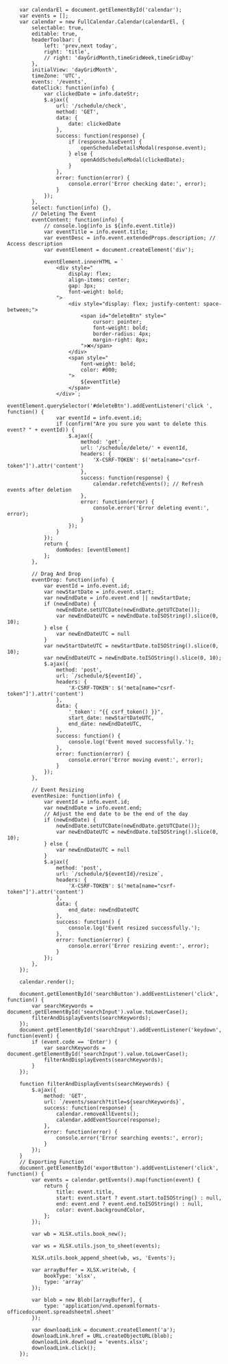         var calendarEl = document.getElementById('calendar');
        var events = [];
        var calendar = new FullCalendar.Calendar(calendarEl, {
            selectable: true,
            editable: true,
            headerToolbar: {
                left: 'prev,next today',
                right: 'title',
                // right: 'dayGridMonth,timeGridWeek,timeGridDay'
            },
            initialView: 'dayGridMonth',
            timeZone: 'UTC',
            events: '/events',
            dateClick: function(info) {
                var clickedDate = info.dateStr;
                $.ajax({
                    url: '/schedule/check',
                    method: 'GET',
                    data: {
                        date: clickedDate
                    },
                    success: function(response) {
                        if (response.hasEvent) {
                            openScheduleDetailsModal(response.event);
                        } else {
                            openAddScheduleModal(clickedDate);
                        }
                    },
                    error: function(error) {
                        console.error('Error checking date:', error);
                    }
                });
            },
            select: function(info) {},
            // Deleting The Event
            eventContent: function(info) {
                // console.log(info is ${info.event.title})
                var eventTitle = info.event.title;
                var eventDesc = info.event.extendedProps.description; // Access description
                var eventElement = document.createElement('div');

                eventElement.innerHTML = `
                    <div style="
                        display: flex;
                        align-items: center;
                        gap: 3px;
                        font-weight: bold;
                    ">
                        <div style="display: flex; justify-content: space-between;">
                            <span id="deleteBtn" style="
                                cursor: pointer;
                                font-weight: bold;
                                border-radius: 4px;
                                margin-right: 8px;
                            ">❌</span>
                        </div>
                        <span style="
                            font-weight: bold;
                            color: #000;
                        ">
                            ${eventTitle}
                        </span>
                    </div>`;
                eventElement.querySelector('#deleteBtn').addEventListener('click ', function() {
                    var eventId = info.event.id;
                    if (confirm("Are you sure you want to delete this event? " + eventId)) {
                        $.ajax({
                            method: 'get',
                            url: '/schedule/delete/' + eventId,
                            headers: {
                                'X-CSRF-TOKEN': $('meta[name="csrf-token"]').attr('content')
                            },
                            success: function(response) {
                                calendar.refetchEvents(); // Refresh events after deletion
                            },
                            error: function(error) {
                                console.error('Error deleting event:', error);
                            }
                        });
                    }
                });
                return {
                    domNodes: [eventElement]
                };
            },

            // Drag And Drop
            eventDrop: function(info) {
                var eventId = info.event.id;
                var newStartDate = info.event.start;
                var newEndDate = info.event.end || newStartDate;
                if (newEndDate) {
                    newEndDate.setUTCDate(newEndDate.getUTCDate());
                    var newEndDateUTC = newEndDate.toISOString().slice(0, 10);
                } else {
                    var newEndDateUTC = null
                }
                var newStartDateUTC = newStartDate.toISOString().slice(0, 10);
                var newEndDateUTC = newEndDate.toISOString().slice(0, 10);
                $.ajax({
                    method: 'post',
                    url: `/schedule/${eventId}`,
                    headers: {
                        'X-CSRF-TOKEN': $('meta[name="csrf-token"]').attr('content')
                    },
                    data: {
                        '_token': "{{ csrf_token() }}",
                        start_date: newStartDateUTC,
                        end_date: newEndDateUTC,
                    },
                    success: function() {
                        console.log('Event moved successfully.');
                    },
                    error: function(error) {
                        console.error('Error moving event:', error);
                    }
                });
            },

            // Event Resizing
            eventResize: function(info) {
                var eventId = info.event.id;
                var newEndDate = info.event.end;
                // Adjust the end date to be the end of the day
                if (newEndDate) {
                    newEndDate.setUTCDate(newEndDate.getUTCDate());
                    var newEndDateUTC = newEndDate.toISOString().slice(0, 10);
                } else {
                    var newEndDateUTC = null
                }
                $.ajax({
                    method: 'post',
                    url: `/schedule/${eventId}/resize`,
                    headers: {
                        'X-CSRF-TOKEN': $('meta[name="csrf-token"]').attr('content')
                    },
                    data: {
                        end_date: newEndDateUTC
                    },
                    success: function() {
                        console.log('Event resized successfully.');
                    },
                    error: function(error) {
                        console.error('Error resizing event:', error);
                    }
                });
            },
        });

        calendar.render();

        document.getElementById('searchButton').addEventListener('click', function() {
            var searchKeywords = document.getElementById('searchInput').value.toLowerCase();
            filterAndDisplayEvents(searchKeywords);
        });
        document.getElementById('searchInput').addEventListener('keydown', function(event) {
            if (event.code == 'Enter') {
                var searchKeywords = document.getElementById('searchInput').value.toLowerCase();
                filterAndDisplayEvents(searchKeywords);
            }
        });

        function filterAndDisplayEvents(searchKeywords) {
            $.ajax({
                method: 'GET',
                url: `/events/search?title=${searchKeywords}`,
                success: function(response) {
                    calendar.removeAllEvents();
                    calendar.addEventSource(response);
                },
                error: function(error) {
                    console.error('Error searching events:', error);
                }
            });
        }
        // Exporting Function
        document.getElementById('exportButton').addEventListener('click', function() {
            var events = calendar.getEvents().map(function(event) {
                return {
                    title: event.title,
                    start: event.start ? event.start.toISOString() : null,
                    end: event.end ? event.end.toISOString() : null,
                    color: event.backgroundColor,
                };
            });

            var wb = XLSX.utils.book_new();

            var ws = XLSX.utils.json_to_sheet(events);

            XLSX.utils.book_append_sheet(wb, ws, 'Events');

            var arrayBuffer = XLSX.write(wb, {
                bookType: 'xlsx',
                type: 'array'
            });

            var blob = new Blob([arrayBuffer], {
                type: 'application/vnd.openxmlformats-officedocument.spreadsheetml.sheet'
            });

            var downloadLink = document.createElement('a');
            downloadLink.href = URL.createObjectURL(blob);
            downloadLink.download = 'events.xlsx';
            downloadLink.click();
        });
